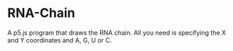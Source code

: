 # RNA-Chain
A p5.js program that draws the RNA chain. All you need is specifying the X and Y coordinates and A, G, U or C.
